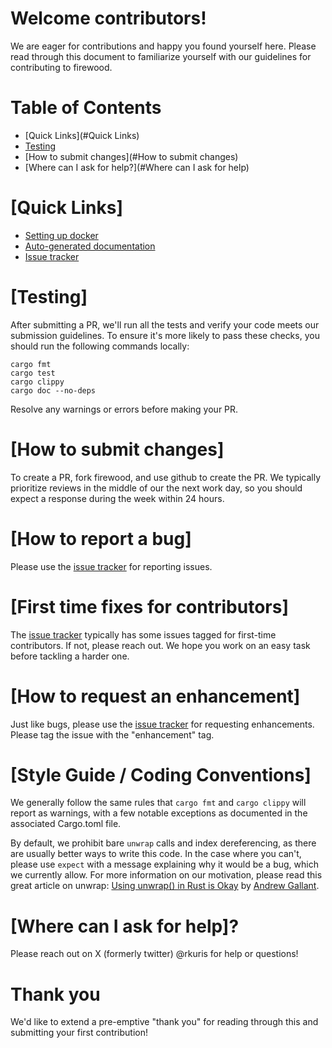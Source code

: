 # Welcome contributors!

We are eager for contributions and happy you found yourself here.
Please read through this document to familiarize yourself with our
guidelines for contributing to firewood.

# Table of Contents

 * [Quick Links](#Quick Links)
 * [Testing](#Testing)
 * [How to submit changes](#How to submit changes)
 * [Where can I ask for help?](#Where can I ask for help)

# [Quick Links]

 * [Setting up docker](README.docker.md)
 * [Auto-generated documentation](https://ava-labs.github.io/firewood/firewood/)
 * [Issue tracker](https://github.com/ava-labs/firewood/issues)

# [Testing]

After submitting a PR, we'll run all the tests and verify your code meets our submission guidelines. To ensure it's more likely to pass these checks, you should run the following commands locally:

    cargo fmt
    cargo test
    cargo clippy
    cargo doc --no-deps

Resolve any warnings or errors before making your PR.

# [How to submit changes]

To create a PR, fork firewood, and use github to create the PR. We typically prioritize reviews in the middle of our the next work day,
so you should expect a response during the week within 24 hours.

# [How to report a bug]

Please use the [issue tracker](https://github.com/ava-labs/firewood/issues) for reporting issues.

# [First time fixes for contributors]

The [issue tracker](https://github.com/ava-labs/firewood/issues) typically has some issues tagged for first-time contributors. If not,
please reach out. We hope you work on an easy task before tackling a harder one.

# [How to request an enhancement]

Just like bugs, please use the [issue tracker](https://github.com/ava-labs/firewood/issues) for requesting enhancements. Please tag the issue with the "enhancement" tag.

# [Style Guide / Coding Conventions]

We generally follow the same rules that `cargo fmt` and `cargo clippy` will report as warnings, with a few notable exceptions as documented in the associated Cargo.toml file.

By default, we prohibit bare `unwrap` calls and index dereferencing, as there are usually better ways to write this code. In the case where you can't, please use `expect` with a message explaining why it would be a bug, which we currently allow. For more information on our motivation, please read this great article on unwrap: [Using unwrap() in Rust is Okay](https://blog.burntsushi.net/unwrap) by [Andrew Gallant](https://blog.burntsushi.net).

# [Where can I ask for help]?

Please reach out on X (formerly twitter) @rkuris for help or questions!

# Thank you

We'd like to extend a pre-emptive "thank you" for reading through this and submitting your first contribution!
